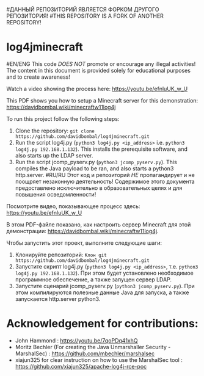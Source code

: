 #ДАННЫЙ РЕПОЗИТОРИЙ ЯВЛЯЕТСЯ ФОРКОМ ДРУГОГО РЕПОЗИТОРИЯ!
#THIS REPOSITORY IS A FORK OF ANOTHER REPOSITORY!
# log4jminecraft
#EN/ENG
This code *DOES NOT* promote or encourage any illegal activities!
The content in this document is provided solely for educational purposes and to create awareness!

Watch a video showing the process here: https://youtu.be/efnluUK_w_U

This PDF shows you how to setup a Minecraft server for this demonstration: https://davidbombal.wiki/minecraftw11log4j

To run this project follow the following steps:
1. Clone the repository: 
```git clone https://github.com/davidbombal/log4jminecraft.git```
3. Run the script log4j.py (```python3 log4j.py <ip_address>``` i.e. ```python3 log4j.py 192.168.1.132```). This installs the prerequisite software, and also starts up the LDAP server.
4. Run the script jcomp_pyserv.py (```python3 jcomp_pyserv.py```). This compiles the Java payload to be ran, and also starts a python3 http.server. 
#RU/RU
Этот код и репозиторий *НЕ* пропагандирует и не поощряет незаконную деятельность!
Содержимое этого документа предоставлено исключительно в образовательных целях и для повышения осведомленности!

Посмотрите видео, показывающее процесс здесь: https://youtu.be/efnluUK_w_U

В этом PDF-файле показано, как настроить сервер Minecraft для этой демонстрации: https://davidbombal.wiki/minecraftw11log4j.

Чтобы запустить этот проект, выполните следующие шаги:
1. Клонируйте репозиторий:
```Клон git https://github.com/davidbombal/log4jminecraft.git```
3. Запустите скрипт log4j.py (```python3 log4j.py <ip_address>```, т.е. ```python3 log4j.py 192.168.1.132```). При этом будет установлено необходимое программное обеспечение, а также запущен сервер LDAP.
4. Запустите сценарий jcomp_pyserv.py (```python3 jcomp_pyserv.py```). При этом компилируются полезные данные Java для запуска, а также запускается http.server python3.
# Acknowledgement for contributions: 
* John Hammond : https://youtu.be/7qoPDq41xhQ
* Moritz Bechler (For creating the Java Unmarshaller Security - MarshalSec) : https://github.com/mbechler/marshalsec
* xiajun325 for clear instruction on how to use the MarshalSec tool : https://github.com/xiajun325/apache-log4j-rce-poc
